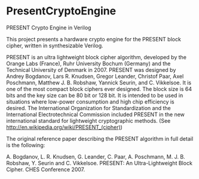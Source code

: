 # PresentCryptoEngine
PRESENT Crypto Engine in Verilog

This project presents a hardware crypto engine for the PRESENT block cipher, written in 
synthesizable Verilog.

PRESENT is an ultra lightweight block cipher algorithm, developed by the Orange Labs (France), 
Ruhr University Bochum (Germany) and the Technical University of Denmark in 2007. PRESENT was 
designed by Andrey Bogdanov, Lars R. Knudsen, Gregor Leander, Christof Paar, Axel Poschmann, 
Matthew J. B. Robshaw, Yannick Seurin, and C. Vikkelsoe. It is one of the most compact block 
ciphers ever designed. The block size is 64 bits and the key size can be 80 bit or 128 bit. 
It is intended to be used in situations where low-power consumption and high chip efficiency 
is desired. The International Organization for Standardization and the International 
Electrotechnical Commission included PRESENT in the new international standard for 
lightweight cryptographic methods. (See http://en.wikipedia.org/wiki/PRESENT_(cipher))

The original reference paper describing the PRESENT algorithm in full detail is the following:

A. Bogdanov, L. R. Knudsen, G. Leander, C. Paar, A. Poschmann, M. J. B. Robshaw, Y. Seurin and
C. Vikkelsoe. PRESENT: An Ultra-Lightweight Block Cipher. CHES Conference 2007.
